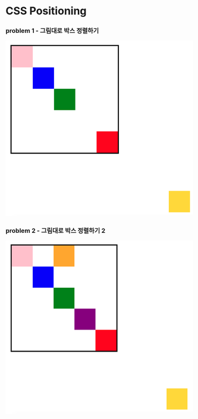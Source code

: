 # CSS Positioning

### problem 1 - 그림대로 박스 정렬하기
![p1](img/img1.png)

### problem 2 - 그림대로 박스 정렬하기 2 
![p2](img/img2.png)